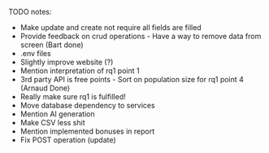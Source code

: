 TODO notes:
  - Make update and create not require all fields are filled
  - Provide feedback on crud operations
        - Have a way to remove data from screen (Bart done)
  - .env files
  - Slightly improve website (?)
  - Mention interpretation of rq1 point 1
  - 3rd party API is free points 
        - Sort on population size for rq1 point 4 (Arnaud Done)
  - Really make sure rq1 is fulfilled!
  - Move database dependency to services
  - Mention AI generation
  - Make CSV less shit
  - Mention implemented bonuses in report
  - Fix POST operation (update)
